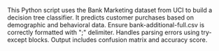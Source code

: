 This Python script uses the Bank Marketing dataset from UCI to build a decision tree classifier. It predicts customer purchases based on demographic and behavioral data. Ensure bank-additional-full.csv is correctly formatted with ";" delimiter. Handles parsing errors using try-except blocks. Output includes confusion matrix and accuracy score.





